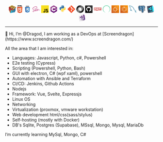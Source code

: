 <p align="center">
  <code><img title="Problem Solving" height="25" src="images/problemSolving.png"></code>
  <code><img title="HTML5" height="25" src="images/html5.svg"></code>
  <code><img title="CSS" height="25" src="images/css.svg"></code>
  <code><img title="SASS" height="25" src="images/sass.svg"></code>
  <code><img title="Javascript" height="25" src="images/javascript.svg"></code>
  <code><img title="C#" height="25" src="images/cSharp.svg"></code>
  <code><img title="Python" height="25" src="images/python-original.svg"></code>
  <code><img title="Git" height="25" src="images/git-original.svg"></code>
  <code><img title="JSON" height="25" src="images/json.svg"></code>
  <code><img title="GitHub" height="25" src="images/github.svg"></code>
  <code><img title="npm" height="25" src="images/npm.svg"></code>
  <code><img title="Cypress" height="25" src="images/Cypress_Logomark_White-Color.svg"></code>
  <code><img title="EC2" height="25" src="images/EC2.svg"></code>
  <code><img title="ECS" height="25" src="images/ecs.svg"></code>
  <code><img title="MySQL" height="25" src="images/mysql.svg"></code>
  <code><img title="PostgreSQL" height="25" src="images/postgresql.svg"></code>
  <code><img title="Visual Studio Code" height="25" src="images/vscode.png"></code>
  <code><img title="Microsoft Visual Studio" height="25" src="images/visualstudio.png"></code>
</p>
<hr>
👋 Hi, I’m @Dragod, I am working as a DevOps at [Screendragon](https://www.screendragon.com/)

All the area that I am interested in:
-  Languages: Javascript, Python, c#, Powershell
-  E2e testing (Cypress)
-  Scripting (Powershell, Python, Bash)
-  GUI with electron, C# (wpf xaml), powershell
-  Automation with Ansible and Terraform
-  CI/CD: Jenkins, Github Actions
-  Nodejs
-  Framework: Vue, Svelte, Expressjs
-  Linux OS
-  Networking
-  Virtualization (proxmox, vmware workstation)
-  Web development html/css(sass/stylus)
-  Self-hosting (mostly with Docker)
-  DB's Sqlite, Postgres (Supabase), MSsql, Mongo, Mysql, MariaDb

I’m currently learning MySql, Mongo, C#

<!---
Dragod/Dragod is a ✨ special ✨ repository because its `README.md` (this file) appears on your GitHub profile.
You can click the Preview link to take a look at your changes.
--->
